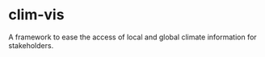 # clim-vis
A framework to ease the access of local and global climate information for stakeholders.

